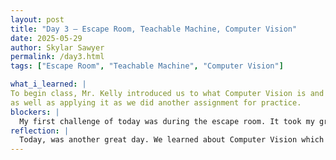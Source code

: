 ```yaml
---
layout: post
title: "Day 3 – Escape Room, Teachable Machine, Computer Vision"
date: 2025-05-29
author: Skylar Sawyer
permalink: /day3.html
tags: ["Escape Room", "Teachable Machine", "Computer Vision"]

what_i_learned: |
To begin class, Mr. Kelly introduced us to what Computer Vision is and the 4 main computer vision task which are image classification, object detection, object tracking, and image segmentation. He broke down why is it important and how it works. We then went on to break into our Python groups and Michael gave us an assignment from our review and then went on to teach us abour File I/O. We learned about writing, reading, and appending in a file 
as well as applying it as we did another assignment for practice.
blockers: |
  My first challenge of today was during the escape room. It took my group a while to connect the clues. We werent even able to complete it before the lunch break. My next challenge was during the Python102 class. I was having trouble getting my user input to show up in one of my text files, but after messing with it for a little bit I was able to fix it.
reflection: |
  Today, was another great day. We learned about Computer Vision which I had never heard of before today and it was very eye opening especially when we were putting example of what it is in the chat. Although, the escape room was challenging it was still a good bonding experience with my group. Michael went over file I/O with us today which was a great refresher because I havent done those methods in a while. I came across a few challenges during the assignment portion, but I was able to overcome them.
---
```

